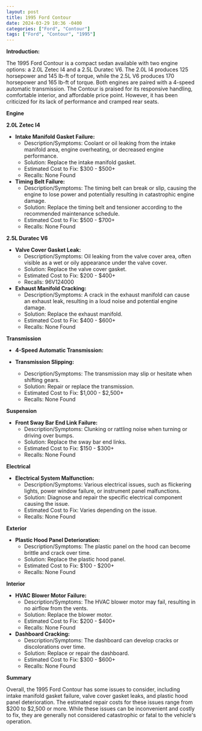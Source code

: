 ```yaml
---
layout: post
title: 1995 Ford Contour
date: 2024-03-29 10:36 -0400
categories: ["Ford", "Contour"]
tags: ["Ford", "Contour", "1995"]
---
```

**Introduction:**

The 1995 Ford Contour is a compact sedan available with two engine options: a 2.0L Zetec I4 and a 2.5L Duratec V6. The 2.0L I4 produces 125 horsepower and 145 lb-ft of torque, while the 2.5L V6 produces 170 horsepower and 165 lb-ft of torque. Both engines are paired with a 4-speed automatic transmission. The Contour is praised for its responsive handling, comfortable interior, and affordable price point. However, it has been criticized for its lack of performance and cramped rear seats.

**Engine**

**2.0L Zetec I4**

* **Intake Manifold Gasket Failure:**
    * Description/Symptoms: Coolant or oil leaking from the intake manifold area, engine overheating, or decreased engine performance.
    * Solution: Replace the intake manifold gasket.
    * Estimated Cost to Fix: $300 - $500+
    * Recalls: None Found
* **Timing Belt Failure:**
    * Description/Symptoms: The timing belt can break or slip, causing the engine to lose power and potentially resulting in catastrophic engine damage.
    * Solution: Replace the timing belt and tensioner according to the recommended maintenance schedule.
    * Estimated Cost to Fix: $500 - $700+
    * Recalls: None Found

**2.5L Duratec V6**

* **Valve Cover Gasket Leak:**
    * Description/Symptoms: Oil leaking from the valve cover area, often visible as a wet or oily appearance under the valve cover.
    * Solution: Replace the valve cover gasket.
    * Estimated Cost to Fix: $200 - $400+
    * Recalls: 96V124000
* **Exhaust Manifold Cracking:**
    * Description/Symptoms: A crack in the exhaust manifold can cause an exhaust leak, resulting in a loud noise and potential engine damage.
    * Solution: Replace the exhaust manifold.
    * Estimated Cost to Fix: $400 - $600+
    * Recalls: None Found

**Transmission**

* **4-Speed Automatic Transmission:**

* **Transmission Slipping:**
    * Description/Symptoms: The transmission may slip or hesitate when shifting gears.
    * Solution: Repair or replace the transmission.
    * Estimated Cost to Fix: $1,000 - $2,500+
    * Recalls: None Found

**Suspension**

* **Front Sway Bar End Link Failure:**
    * Description/Symptoms: Clunking or rattling noise when turning or driving over bumps.
    * Solution: Replace the sway bar end links.
    * Estimated Cost to Fix: $150 - $300+
    * Recalls: None Found

**Electrical**

* **Electrical System Malfunction:**
    * Description/Symptoms: Various electrical issues, such as flickering lights, power window failure, or instrument panel malfunctions.
    * Solution: Diagnose and repair the specific electrical component causing the issue.
    * Estimated Cost to Fix: Varies depending on the issue.
    * Recalls: None Found

**Exterior**

* **Plastic Hood Panel Deterioration:**
    * Description/Symptoms: The plastic panel on the hood can become brittle and crack over time.
    * Solution: Replace the plastic hood panel.
    * Estimated Cost to Fix: $100 - $200+
    * Recalls: None Found

**Interior**

* **HVAC Blower Motor Failure:**
    * Description/Symptoms: The HVAC blower motor may fail, resulting in no airflow from the vents.
    * Solution: Replace the blower motor.
    * Estimated Cost to Fix: $200 - $400+
    * Recalls: None Found
* **Dashboard Cracking:**
    * Description/Symptoms: The dashboard can develop cracks or discolorations over time.
    * Solution: Replace or repair the dashboard.
    * Estimated Cost to Fix: $300 - $600+
    * Recalls: None Found

**Summary**

Overall, the 1995 Ford Contour has some issues to consider, including intake manifold gasket failure, valve cover gasket leaks, and plastic hood panel deterioration. The estimated repair costs for these issues range from $200 to $2,500 or more. While these issues can be inconvenient and costly to fix, they are generally not considered catastrophic or fatal to the vehicle's operation.
